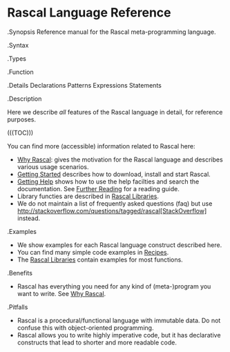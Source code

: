 # Rascal Language Reference

.Synopsis
Reference manual for the Rascal meta-programming language. 

.Syntax

.Types

.Function

.Details
Declarations Patterns Expressions Statements

.Description

Here we describe _all_ features of the Rascal language in detail, for reference purposes.

(((TOC)))

You can find more (accessible) information related to Rascal here:

*  [Why Rascal]((WhyRascal)): gives the motivation for the Rascal language and describes various usage scenarios.
*  [Getting Started]((GettingStarted)) describes how to download, install and start Rascal.
*  [Getting Help]((GettingHelp)) shows how to use the help facilties and search the documentation. 
   See [Further Reading]((GettingHelp:GettingHelp-FurtherReading)) for a reading guide.
*  Library functies are described in [Rascal Libraries]((Libraries)).
*  We do not maintain a list of frequently asked questions (faq) but 
   use http://stackoverflow.com/questions/tagged/rascal[StackOverflow] instead.

.Examples

*  We show examples for each Rascal language construct described here.
*  You can find many simple code examples in [Recipes]((Recipes)). 
*  The [Rascal Libraries]((Libraries)) contain examples for most functions. 

.Benefits
*  Rascal has everything you need for any kind of (meta-)program you want to write. See [Why Rascal]((WhyRascal)).

.Pitfalls

*  Rascal is a procedural/functional language with immutable data. Do not confuse this with object-oriented programming.
*  Rascal allows you to write highly imperative code, but it has declarative constructs that lead to shorter and more readable code.


